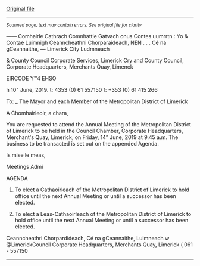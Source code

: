 [Original file](https://www.limerick.ie/sites/default/files/media/documents/2019-06/Agenda%20-%20Annual%20Meeting%20of%20Metropolitan%20District%20of%20Limerick%20-%2014th%20June%202019.pdf)

---
*<small>Scanned page, text may contain errors. See original file for clarity</small>*  

_——_ Comhairle Cathrach Comnhattie Gatvach onus Contes uumrrtn
: Yo & Contae Luimnigh Ceanncheathni Chorparaideach,
NEN . . . Cé na gCeannaithe,
— Limerick City Ludmneach

& County Council
Corporate Services,
Limerick Cry and County Council,
Corporate Headquarters,
Merchants Quay,
Limenck

EIRCODE Y™4 EHSO

h
10" June, 2019. t: 4353 (0) 61 557150
f: +353 (0) 61 415 266

To: _ The Mayor and each Member of the Metropolitan District of Limerick

A Chomhairleoir, a chara,

You are requested to attend the Annual Meeting of the Metropolitan District of Limerick to be
held in the Council Chamber, Corporate Headquarters, Merchant's Quay, Limerick, on Friday, 14”
June, 2019 at 9.45 a.m. The business to be transacted is set out on the appended Agenda.

Is mise le meas,

Meetings Admi

AGENDA

1. To elect a Cathaoirleach of the Metropolitan District of Limerick to hold office until the
next Annual Meeting or until a successor has been elected.

2. To elect a Leas-Cathaoirleach of the Metropolitan District of Limerick to hold office until
the next Annual Meeting or until a successor has been elected.

Ceanncheathri Chorpardideach, Cé na gCeannaithe, Luimneach w @LimerickCouncil
Corporate Headquarters, Merchants Quay, Limerick ( 061 - 557150


---
